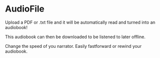 # AudioFile

Upload a PDF or .txt file and it will be automatically read and turned into an audiobook!

This audiobook can then be downloaded to be listened to later offline.

Change the speed of you narrator.
Easily fastforward or rewind your audiobook.
